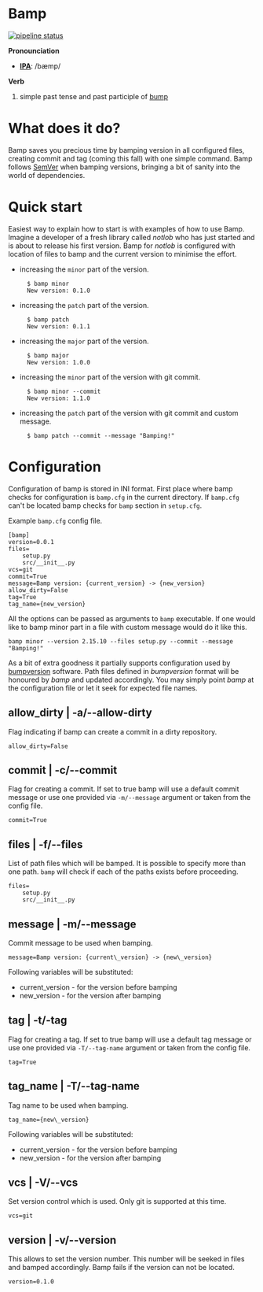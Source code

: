 Bamp
=====
[![pipeline status](https://gitlab.com/the_speedball/bamp/badges/master/pipeline.svg)](https://gitlab.com/the_speedball/bamp/commits/master)

**Pronounciation**

- [**IPA**](https://en.wiktionary.org/wiki/Wiktionary:International_Phonetic_Alphabet): /bæmp/

**Verb**

1. simple past tense and past participle of [bump](https://stackoverflow.com/questions/4181185/what-does-bump-version-stand-for)

What does it do?
=====================
Bamp saves you precious time by bamping version in all configured files, creating commit and tag (coming this fall) with one simple command.
Bamp follows [SemVer](http://semver.org/) when bamping versions, bringing a bit of sanity into the world of dependencies.

Quick start
==============
Easiest way to explain how to start is with examples of how to use Bamp.
Imagine a developer of a fresh library called *notlob* who has just started and is about
to release his first version. Bamp for *notlob* is configured with location of files
to bamp and the current version to minimise the effort.

* increasing the `minor` part of the version.

        $ bamp minor
        New version: 0.1.0

* increasing the `patch` part of the version.

        $ bamp patch
        New version: 0.1.1

* increasing the `major` part of the version.

        $ bamp major
        New version: 1.0.0

* increasing the `minor` part of the version with git commit.

        $ bamp minor --commit
        New version: 1.1.0

* increasing the `patch` part of the version with git commit and custom message.

        $ bamp patch --commit --message "Bamping!"

Configuration
=================

Configuration of bamp is stored in INI format. First place where bamp checks
for configuration is `bamp.cfg` in the current directory. If `bamp.cfg` can't be located
bamp checks for `bamp` section in `setup.cfg`.

Example `bamp.cfg` config file.

    [bamp]
    version=0.0.1
    files=
        setup.py
        src/__init__.py
    vcs=git
    commit=True
    message=Bamp version: {current_version} -> {new_version}
    allow_dirty=False
    tag=True
    tag_name={new_version}

All the options can be passed as arguments to `bamp` executable. If one would like
to bamp minor part in a file with custom message would do it like this.

    bamp minor --version 2.15.10 --files setup.py --commit --message "Bamping!"

As a bit of extra goodness it partially supports configuration used by [bumpversion]() software. Path files defined in *bumpversion* format will be honoured by *bamp* and updated accordingly. You may simply point *bamp* at the configuration file or let it seek for expected file names.


allow_dirty | -a/--allow-dirty
-------------------------------------
Flag indicating if bamp can create a commit in a dirty repository.

    allow_dirty=False

commit | -c/--commit
------------------------
Flag for creating a commit. If set to true bamp will use a default commit message or
use one provided via `-m/--message` argument or taken from the config file.

    commit=True

files | -f/--files
----------------------
List of path files which will be bamped. It is possible to specify more than one path.
`bamp` will check if each of the paths exists before proceeding.

    files=
        setup.py
        src/__init__.py

message | -m/--message
---------------------------
Commit message to be used when bamping.

    message=Bamp version: {current\_version} -> {new\_version}

Following variables will be substituted:
* current_version - for the version before bamping
* new_version - for the version after bamping

tag | -t/-tag
----------------
Flag for creating a tag. If set to true bamp will use a default tag message or
use one provided via `-T/--tag-name` argument or taken from the config file.

    tag=True

tag_name | -T/--tag-name
-----------------
Tag name to be used when bamping.

    tag_name={new\_version}

Following variables will be substituted:
* current_version - for the version before bamping
* new_version - for the version after bamping


vcs | -V/--vcs
-----------------
Set version control which is used. Only git is supported at this time.

    vcs=git

version | -v/--version
---------------------------
This allows to set the version number. This number will be seeked in files and
bamped accordingly. Bamp fails if the version can not be located.

    version=0.1.0

